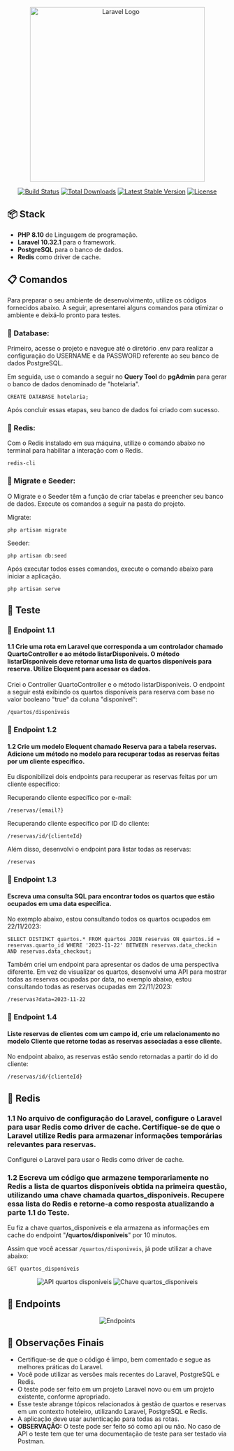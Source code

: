<p align="center"><a href="https://laravel.com" target="_blank"><img src="https://raw.githubusercontent.com/laravel/art/master/logo-lockup/5%20SVG/2%20CMYK/1%20Full%20Color/laravel-logolockup-cmyk-red.svg" width="400" alt="Laravel Logo"></a></p>

<p align="center">
<a href="https://github.com/laravel/framework/actions"><img src="https://github.com/laravel/framework/workflows/tests/badge.svg" alt="Build Status"></a>
<a href="https://packagist.org/packages/laravel/framework"><img src="https://img.shields.io/packagist/dt/laravel/framework" alt="Total Downloads"></a>
<a href="https://packagist.org/packages/laravel/framework"><img src="https://img.shields.io/packagist/v/laravel/framework" alt="Latest Stable Version"></a>
<a href="https://packagist.org/packages/laravel/framework"><img src="https://img.shields.io/packagist/l/laravel/framework" alt="License"></a>
</p>

## :package: Stack

- **PHP 8.10** de Linguagem de programação.
- **Laravel 10.32.1** para o framework.
- **PostgreSQL** para o banco de dados.
- **Redis** como driver de cache.

## :clipboard: Comandos
Para preparar o seu ambiente de desenvolvimento, utilize os códigos fornecidos abaixo. A seguir, apresentarei alguns comandos para otimizar o ambiente e deixá-lo pronto para testes.

### :blue_book: Database:
Primeiro, acesse o projeto e navegue até o diretório .env para realizar a configuração do USERNAME e da PASSWORD referente ao seu banco de dados PostgreSQL.

Em seguida, use o comando a seguir no **Query Tool** do **pgAdmin** para gerar o banco de dados denominado de "hotelaria".

	CREATE DATABASE hotelaria;
Após concluir essas etapas, seu banco de dados foi criado com sucesso.
### :closed_book: Redis:
Com o Redis instalado em sua máquina, utilize o comando abaixo no terminal para habilitar a interação com o Redis.
	
    redis-cli
### :green_book: Migrate e Seeder:
O Migrate e o Seeder têm a função de criar tabelas e preencher seu banco de dados. Execute os comandos a seguir na pasta do projeto.

Migrate:

    php artisan migrate
Seeder:

    php artisan db:seed
Após executar todos esses comandos, execute o comando abaixo para iniciar a aplicação.

    php artisan serve

## :pushpin: Teste

### :round_pushpin: Endpoint 1.1

#### 1.1 Crie uma rota em Laravel que corresponda a um controlador chamado QuartoController e ao método listarDisponiveis. O método listarDisponiveis deve retornar uma lista de quartos disponíveis para reserva. Utilize Eloquent para acessar os dados.
Criei o Controller QuartoController e o método listarDisponiveis. O endpoint a seguir está exibindo os quartos disponíveis para reserva com base no valor booleano "true" da coluna "disponivel":

    /quartos/disponiveis

### :round_pushpin: Endpoint 1.2

#### 1.2 Crie um modelo Eloquent chamado Reserva para a tabela reservas. Adicione um método no modelo para recuperar todas as reservas feitas por um cliente específico.

Eu disponibilizei dois endpoints para recuperar as reservas feitas por um cliente específico:

Recuperando cliente específico por e-mail:

    /reservas/{email?}
Recuperando cliente específico por ID do cliente:

    /reservas/id/{clienteId}
Além disso, desenvolvi o endpoint para listar todas as reservas:

    /reservas

### :round_pushpin: Endpoint 1.3

#### Escreva uma consulta SQL para encontrar todos os quartos que estão ocupados em uma data específica.
No exemplo abaixo, estou consultando todos os quartos ocupados em 22/11/2023:

    SELECT DISTINCT quartos.* FROM quartos JOIN reservas ON quartos.id = reservas.quarto_id WHERE '2023-11-22' BETWEEN reservas.data_checkin AND reservas.data_checkout;

Também criei um endpoint para apresentar os dados de uma perspectiva diferente. Em vez de visualizar os quartos, desenvolvi uma API para mostrar todas as reservas ocupadas por data, no exemplo abaixo, estou consultando todas as reservas ocupadas em 22/11/2023:

    /reservas?data=2023-11-22

### :round_pushpin: Endpoint 1.4

#### Liste reservas de clientes com um campo id, crie um relacionamento no modelo Cliente que retorne todas as reservas associadas a esse cliente.
No endpoint abaixo, as reservas estão sendo retornadas a partir do id do cliente:
    
    /reservas/id/{clienteId}

## :red_circle: Redis

### 1.1 No arquivo de configuração do Laravel, configure o Laravel para usar Redis como driver de cache. Certifique-se de que o Laravel utilize Redis para armazenar informações temporárias relevantes para reservas. 
Configurei o Laravel para usar o Redis como driver de cache.

### 1.2 Escreva um código que armazene temporariamente no Redis a lista de quartos disponíveis obtida na primeira questão, utilizando uma chave chamada quartos_disponiveis. Recupere essa lista do Redis e retorne-a como resposta atualizando a parte 1.1 do Teste.
Eu fiz a chave quartos_disponiveis e ela armazena as informações em cache do endpoint "**/quartos/disponiveis**" por 10 minutos.

Assim que você acessar `/quartos/disponiveis`, já pode utilizar a chave abaixo:

    GET quartos_disponiveis
<div align="center">
    <img src="https://github.com/Nivaldof12/TesteHotelaria/assets/88409759/ed6aefe0-325c-44d4-8c15-56e555814a6c" alt="API quartos disponíveis" >
    <img src="https://github.com/Nivaldof12/TesteHotelaria/assets/88409759/2d4722ce-d8d2-41c4-a444-40d0c11b30a9" alt="Chave quartos_disponiveis" >
</div>

## :round_pushpin: Endpoints

<div align="center">
    <img src="https://github.com/Nivaldof12/TesteHotelaria/assets/88409759/a559e04f-a993-4ad3-8d1a-e1fa690414b2" alt="Endpoints" >
</div>

## :mag_right: Observações Finais

- Certifique-se de que o código é limpo, bem comentado e segue as melhores práticas do Laravel.
- Você pode utilizar as versões mais recentes do Laravel, PostgreSQL e Redis.
- O teste pode ser feito em um projeto Laravel novo ou em um projeto existente, conforme apropriado.
- Esse teste abrange tópicos relacionados à gestão de quartos e reservas em um contexto hoteleiro, utilizando Laravel, PostgreSQL e Redis.
- A aplicação deve usar autenticação para todas as rotas.
- **OBSERVAÇÃO:** O teste pode ser feito só como api ou não.
No caso de API o teste tem que ter uma documentação de teste para ser testado via Postman.
